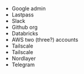 - Google admin
- Lastpass
- Slack
- Github org
- Databricks
- AWS two (three?) accounts
- Tailscale
- Tailscale
- Nordlayer
- Telegram


